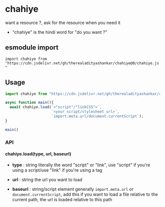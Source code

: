 # chahiye
want a resource ?, ask for the resource when you need it

- "chahiye" is the hindi word for "do you want ?"

esmodule import
---------------
`import chahiye from "https://cdn.jsdelivr.net/gh/therealadityashankar/chahiye@0/chahiye.js"`

Usage
-----

```javascript
import chahiye from "https://cdn.jsdelivr.net/gh/therealadityashankar/chahiye@0/chahiye.js"

async function main(){
  await chahiye.load(`<"script"/"linkCSS">`, 
                     `<your script/stylesheet url>`, 
                     `import.meta.url/document.currentScript`);
}

main()
```

### API
#### chahiye.load(type, url, baseurl)

- **type** : string
  literally the word "script" or "link",
  use "script" if you're using a script/use "link" if you're using a <link> tag

- **url** : string
  the url you want to load

- **baseurl** : string/script element
  generally `import.meta.url` or `document.currentScript`,
  add this if you want to load a file relative to the current path,
  the url is loaded relative to this path
```
